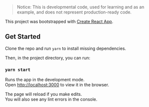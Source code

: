 > Notice: This is developmental code, used for learning and as an example, and does not represent production-ready code.

This project was bootstrapped with [Create React App](https://github.com/facebook/create-react-app).

## Get Started

Clone the repo and run `yarn` to install missing dependencies.

Then, in the project directory, you can run:

### `yarn start`

Runs the app in the development mode.\
Open [http://localhost:3000](http://localhost:3000) to view it in the browser.

The page will reload if you make edits.\
You will also see any lint errors in the console.